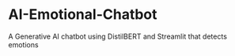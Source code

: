# AI-Emotional-Chatbot
A Generative AI chatbot using DistilBERT and Streamlit that detects emotions
